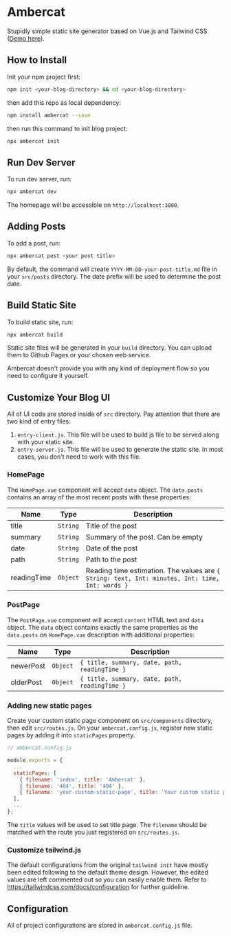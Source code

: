 # Ambercat

Stupidly simple static site generator based on Vue.js and Tailwind CSS ([Demo here](https://ambercat.rahmanda.net)).

## How to Install

Init your npm project first:

``` bash
npm init <your-blog-directory> && cd <your-blog-directory>
```

then add this repo as local dependency:

``` bash
npm install ambercat --save
```

then run this command to init blog project:

``` bash
npx ambercat init
```

## Run Dev Server

To run dev server, run:

``` bash
npx ambercat dev
```

The homepage will be accessible on `http://localhost:3000`.

## Adding Posts

To add a post, run:

``` bash
npx ambercat post <your post title>
```

By default, the command will create `YYYY-MM-DD-your-post-title.md` file in your `src/posts` directory. The date prefix will be used to determine the post date.

## Build Static Site

To build static site, run:

``` bash
npx ambercat build
```

Static site files will be generated in your `build` directory. You can upload them to Github Pages or your chosen web service.

Ambercat doesn't provide you with any kind of deployment flow so you need to configure it yourself.

## Customize Your Blog UI

All of UI code are stored inside of `src` directory. Pay attention that there are two kind of entry files:

1. `entry-client.js`. This file will be used to build js file to be served along with your static site.
2. `entry-server.js`. This file will be used to generate the static site. In most cases, you don't need to work with this file.

### HomePage

The `HomePage.vue` component will accept `data` object. The `data.posts` contains an array of the most recent posts with these properties:

| Name | Type | Description |
| ---- | ---- | ----------- |
| title | `String` | Title of the post |
| summary | `String` | Summary of the post. Can be empty |
| date | `String` | Date of the post |
| path | `String` | Path to the post |
| readingTime | `Object` | Reading time estimation. The values are `{ String: text, Int: minutes, Int: time, Int: words }` |

### PostPage

The `PostPage.vue` component will accept `content` HTML text and `data` object. The `data` object contains exactly the same properties as the `data.posts` on `HomePage.vue` description with additional properties:

| Name | Type | Description |
| ---- | ---- | ----------- |
| newerPost | `Object` | `{ title, summary, date, path, readingTime }` |
| olderPost | `Object` | `{ title, summary, date, path, readingTime }` |

### Adding new static pages

Create your custom static page component on `src/components` directory, then edit `src/routes.js`. On your `ambercat.config.js`, register new static pages by adding it into `staticPages` property.

``` js
// ambercat.config.js

module.exports = {
  ...
  staticPages: [
    { filename: 'index', title: 'Ambercat' },
    { filename: '404', title: '404' },
    { filename: 'your-custom-static-page', title: 'Your custom static page' },
  ],
  ...
};
```

The `title` values will be used to set title page. The `filename` should be matched with the route you just registered on `src/routes.js`.

### Customize tailwind.js

The default configurations from the original `tailwind init` have mostly been edited following to the default theme design. However, the edited values are left commented out so you can easily enable them. Refer to https://tailwindcss.com/docs/configuration for further guideline.

## Configuration

All of project configurations are stored in `ambercat.config.js` file.
